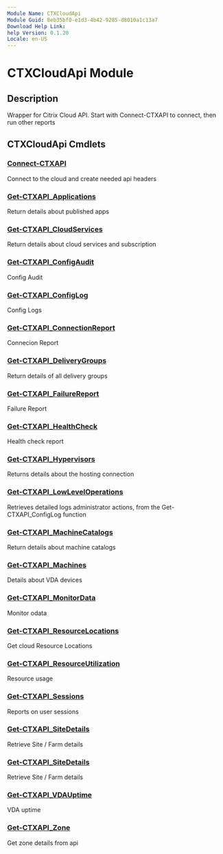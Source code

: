 ```yaml
---
Module Name: CTXCloudApi
Module Guid: 8eb35bf0-e1d3-4b42-9285-d8010a1c13a7
Download Help Link:
help Version: 0.1.20
Locale: en-US
---
```


# CTXCloudApi Module
## Description
Wrapper for Citrix Cloud API. Start with  Connect-CTXAPI to connect, then run other reports

## CTXCloudApi Cmdlets
### [Connect-CTXAPI](Connect-CTXAPI.md)
Connect to the cloud and create needed api headers

### [Get-CTXAPI_Applications](Get-CTXAPI_Applications.md)
Return details about published apps

### [Get-CTXAPI_CloudServices](Get-CTXAPI_CloudServices.md)
Return details about cloud services and subscription

### [Get-CTXAPI_ConfigAudit](Get-CTXAPI_ConfigAudit.md)
Config Audit

### [Get-CTXAPI_ConfigLog](Get-CTXAPI_ConfigLog.md)
Config Logs

### [Get-CTXAPI_ConnectionReport](Get-CTXAPI_ConnectionReport.md)
Connecion Report

### [Get-CTXAPI_DeliveryGroups](Get-CTXAPI_DeliveryGroups.md)
Return details of all delivery groups

### [Get-CTXAPI_FailureReport](Get-CTXAPI_FailureReport.md)
Failure Report

### [Get-CTXAPI_HealthCheck](Get-CTXAPI_HealthCheck.md)
Health check report

### [Get-CTXAPI_Hypervisors](Get-CTXAPI_Hypervisors.md)
Returns details about the hosting connection

### [Get-CTXAPI_LowLevelOperations](Get-CTXAPI_LowLevelOperations.md)
Retrieves detailed logs  administrator actions, from the Get-CTXAPI_ConfigLog function

### [Get-CTXAPI_MachineCatalogs](Get-CTXAPI_MachineCatalogs.md)
Return details about machine catalogs

### [Get-CTXAPI_Machines](Get-CTXAPI_Machines.md)
Details about VDA devices

### [Get-CTXAPI_MonitorData](Get-CTXAPI_MonitorData.md)
Monitor odata

### [Get-CTXAPI_ResourceLocations](Get-CTXAPI_ResourceLocations.md)
Get cloud Resource Locations

### [Get-CTXAPI_ResourceUtilization](Get-CTXAPI_ResourceUtilization.md)
Resource usage

### [Get-CTXAPI_Sessions](Get-CTXAPI_Sessions.md)
Reports on user sessions

### [Get-CTXAPI_SiteDetails](Get-CTXAPI_SiteDetails.md)
Retrieve Site / Farm details

### [Get-CTXAPI_SiteDetails](Get-CTXAPI_SiteDetails.md)
Retrieve Site / Farm details

### [Get-CTXAPI_VDAUptime](Get-CTXAPI_VDAUptime.md)
VDA uptime

### [Get-CTXAPI_Zone](Get-CTXAPI_Zone.md)
Get zone details from api

